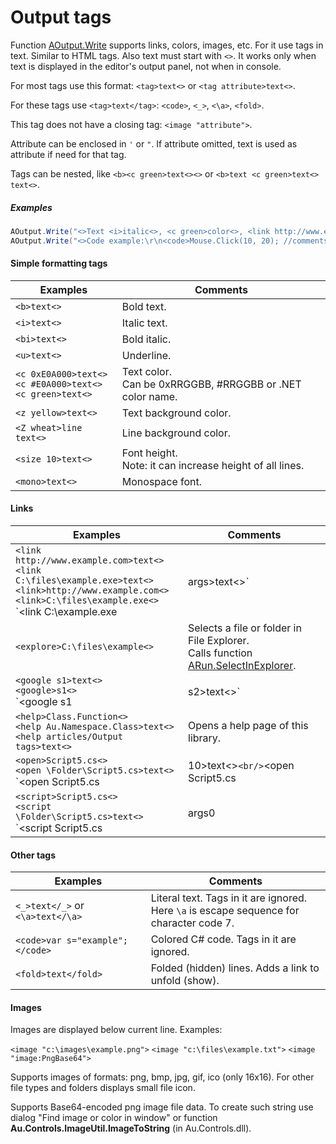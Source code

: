 ﻿---
uid: output_tags
---

# Output tags

Function [AOutput.Write]() supports links, colors, images, etc. For it use tags in text. Similar to HTML tags. Also text must start with `<>`. It works only when text is displayed in the editor's output panel, not when in console.

For most tags use this format: `<tag>text<>` or `<tag attribute>text<>`.

For these tags use `<tag>text</tag>`: `<code>`, `<_>`, `<\a>`, `<fold>`.

This tag does not have a closing tag: `<image "attribute">`.

Attribute can be enclosed in `'` or `"`. If attribute omitted, text is used as attribute if need for that tag.

Tags can be nested, like `<b><c green>text<><>` or `<b>text <c green>text<> text<>`.

##### Examples

```csharp
AOutput.Write("<>Text <i>italic<>, <c green>color<>, <link http://www.example.com>Link<>.");
AOutput.Write("<>Code example:\r\n<code>Mouse.Click(10, 20); //comments</code>");
```

#### Simple formatting tags
| Examples | Comments
| - | -
| `<b>text<>` | Bold text.
| `<i>text<>` | Italic text.
| `<bi>text<>` | Bold italic.
| `<u>text<>` | Underline.
| `<c 0xE0A000>text<>`<br/>`<c #E0A000>text<>`<br/>`<c green>text<>` | Text color.<br/>Can be 0xRRGGBB, #RRGGBB or .NET color name.
| `<z yellow>text<>` | Text background color.
| `<Z wheat>line text<>` | Line background color.
| `<size 10>text<>` |  Font height.<br/>Note: it can increase height of all lines.
| `<mono>text<>` | Monospace font.

#### Links
| Examples | Comments
| - | -
| `<link http://www.example.com>text<>`<br/>`<link C:\files\example.exe>text<>`<br/>`<link>http://www.example.com<>`<br/>`<link>C:\files\example.exe<>`<br/>`<link C:\example.exe|args>text<>` | Opens a web page or runs a program, file, folder.<br/>Calls function [ARun.RunSafe]().
| `<explore>C:\files\example<>` | Selects a file or folder in File Explorer.<br/>Calls function [ARun.SelectInExplorer]().
| `<google s1>text<>`<br/>`<google>s1<>`<br/>`<google s1|s2>text<>` | Google. Opens this URL:<br/>`$"http://www.google.com/search?q={s1}{s2}"`<br/>Don't need to URL-encode.
| `<help>Class.Function<>`<br/>`<help Au.Namespace.Class>text<>`<br/>`<help articles/Output tags>text<>` | Opens a help page of this library.
| `<open>Script5.cs<>`<br/>`<open \Folder\Script5.cs>text<>`<br/>`<open Script5.cs|10>text<>`<br/>`<open Script5.cs|10|15>text<>` | Opens a script or other file of current workspace in the code editor.<br/>Can be file name, relative path in workspace, or full path.<br/>The 10 is 1-based line index.<br/>The 15 is 1-based character index in line.
| `<script>Script5.cs<>`<br/>`<script \Folder\Script5.cs>text<>`<br/>`<script Script5.cs|args0|args1>text<>` | Runs a script.

#### Other tags
| Examples | Comments
| - | -
| `<_>text</_>` or `<\a>text</\a>` | Literal text. Tags in it are ignored.<br/>Here `\a` is escape sequence for character code 7.
| `<code>var s="example";</code>` | Colored C# code. Tags in it are ignored.
| `<fold>text</fold>` | Folded (hidden) lines. Adds a link to unfold (show).

#### Images
Images are displayed below current line. Examples:

`<image "c:\images\example.png">`
`<image "c:\files\example.txt">`
`<image "image:PngBase64">`

Supports images of formats: png, bmp, jpg, gif, ico (only 16x16). For other file types and folders displays small file icon.

Supports Base64-encoded png image file data. To create such string use dialog "Find image or color in window" or function **Au.Controls.ImageUtil.ImageToString** (in Au.Controls.dll).
